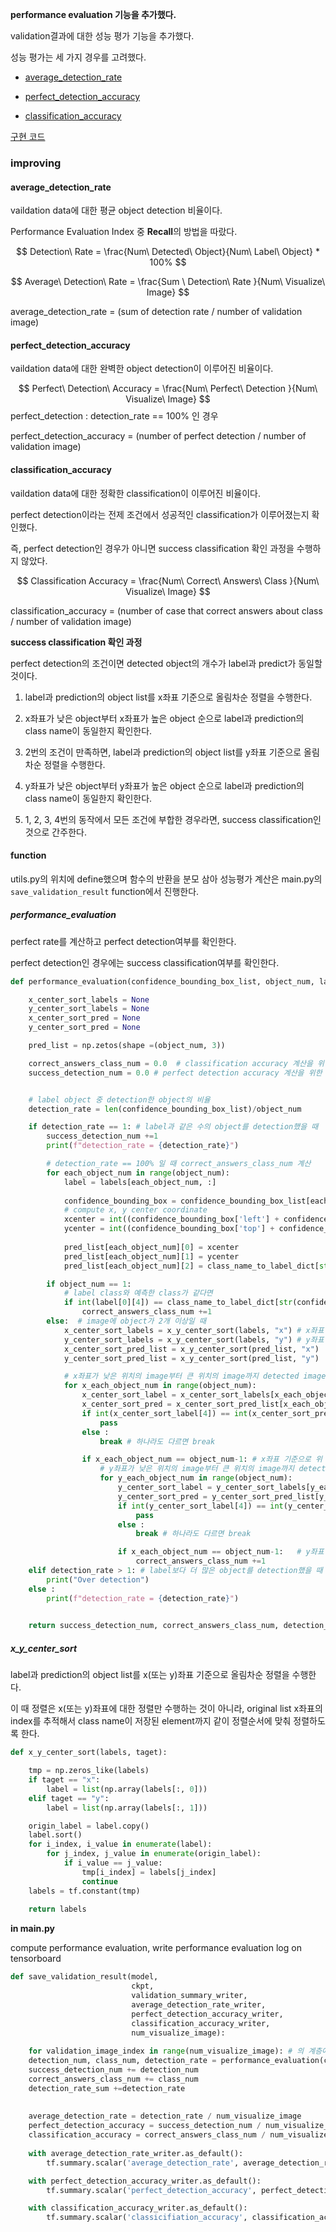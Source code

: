 **performance evaluation 기능을 추가했다.**



validation결과에 대한 성능 평가 기능을 추가했다.

성능 평가는 세 가지 경우를 고려했다.

- [average_detection_rate](#average_detection_rate)

- [perfect_detection_accuracy](#perfect_detection_accuracy)
- [classification_accuracy](#classification_accuracy)



[구현 코드](function)



### improving



#### average_detection_rate

vaildation data에 대한 평균 object detection 비율이다.

Performance Evaluation Index 중 **Recall**의 방법을 따랐다.


$$
Detection\ Rate = \frac{Num\ Detected\ Object}{Num\ Label\ Object} * 100%
$$

$$
Average\ Detection\ Rate = \frac{Sum \ Detection\ Rate }{Num\ Visualize\ Image}
$$


average_detection_rate = (sum of detection rate / number of validation image)



#### perfect_detection_accuracy

vaildation data에 대한 완벽한 object detection이 이루어진 비율이다. 


$$
Perfect\ Detection\ Accuracy = \frac{Num\ Perfect\ Detection }{Num\ Visualize\ Image}
$$
perfect_detection : detection_rate == 100% 인 경우

perfect_detection_accuracy =  (number of perfect detection / number of validation image)



#### classification_accuracy

vaildation data에 대한 정확한 classification이 이루어진 비율이다.

perfect detection이라는 전제 조건에서 성공적인 classification가 이루어졌는지 확인했다.

즉, perfect detection인 경우가 아니면 success classification 확인 과정을 수행하지 않았다. 


$$
Classification Accuracy = \frac{Num\ Correct\ Answers\ Class }{Num\ Visualize\ Image}
$$


classification_accuracy = (number of case that correct answers about class / number of validation image)



**success classification 확인 과정**

perfect detection의 조건이면 detected object의 개수가 label과 predict가 동일할 것이다.

1. label과 prediction의 object list를 x좌표 기준으로 올림차순 정렬을 수행한다.

2. x좌표가 낮은 object부터 x좌표가 높은 object 순으로 label과 prediction의 class name이 동일한지 확인한다.
3. 2번의 조건이 만족하면, label과 prediction의 object list를 y좌표 기준으로 올림차순 정렬을 수행한다.
4. y좌표가 낮은 object부터 y좌표가 높은 object 순으로 label과 prediction의 class name이 동일한지 확인한다.
5. 1, 2, 3, 4번의 동작에서 모든 조건에 부합한 경우라면, success classification인 것으로 간주한다.



#### function

utils.py의 위치에 define했으며 함수의 반환을 분모 삼아 성능평가 계산은 main.py의 `save_validation_result` function에서 진행한다.



##### performance_evaluation

perfect rate를 계산하고 perfect detection여부를 확인한다.

perfect detection인 경우에는 success classification여부를 확인한다.

```python
def performance_evaluation(confidence_bounding_box_list, object_num, labels, class_name_to_label_dict):

	x_center_sort_labels = None
	y_center_sort_labels = None
	x_center_sort_pred = None
	y_center_sort_pred = None

	pred_list = np.zetos(shape =(object_num, 3))

	correct_answers_class_num = 0.0  # classification accuracy 계산을 위한 값
	success_detection_num = 0.0 # perfect detection accuracy 계산을 위한 값


	# label object 중 detection한 object의 비율
	detection_rate = len(confidence_bounding_box_list)/object_num

	if detection_rate == 1: # label과 같은 수의 object를 detection했을 때
		success_detection_num +=1
		print(f"detection_rate = {detection_rate}")

		# detection_rate == 100% 일 때 correct_answers_class_num 계산 
		for each_object_num in range(object_num): 
			label = labels[each_object_num, :] 
			
			confidence_bounding_box = confidence_bounding_box_list[each_object_num]
			# compute x, y center coordinate 
			xcenter = int((confidence_bounding_box['left'] + confidence_bounding_box['right'] - 1.0) /2) # 1.0은 int()감안
			ycenter = int((confidence_bounding_box['top'] + confidence_bounding_box['bottom'] - 1.0) /2) 
			
			pred_list[each_object_num][0] = xcenter
			pred_list[each_object_num][1] = ycenter
			pred_list[each_object_num][2] = class_name_to_label_dict[str(confidence_bounding_box_list[0]['class_name'])] # pred_class_num

		if object_num == 1:
			# label class와 예측한 class가 같다면
			if int(label[0][4]) == class_name_to_label_dict[str(confidence_bounding_box_list[0]['class_name'])]:
				correct_answers_class_num +=1
		else:  # image에 object가 2개 이상일 때
			x_center_sort_labels = x_y_center_sort(labels, "x") # x좌표 기준으로 정렬한 labels
			y_center_sort_labels = x_y_center_sort(labels, "y") # y좌표 기준으로 정렬한 labels
			x_center_sort_pred_list = x_y_center_sort(pred_list, "x")  	# x좌표 기준으로 정렬한 pred_list
			y_center_sort_pred_list = x_y_center_sort(pred_list, "y")	# y좌표 기준으로 정렬한 pred_list

			# x좌표가 낮은 위치의 image부터 큰 위치의 image까지 detected image의 class가 동일지 확인
			for x_each_object_num in range(object_num): 
				x_center_sort_label = x_center_sort_labels[x_each_object_num, :]
				x_center_sort_pred = x_center_sort_pred_list[x_each_object_num, :]
				if int(x_center_sort_label[4]) == int(x_center_sort_pred): # class가 동일하면 pass
					pass
				else : 
					break # 하나라도 다르면 break

				if x_each_object_num == object_num-1: # x좌표 기준으로 위 조건이 만족한다면
					# y좌표가 낮은 위치의 image부터 큰 위치의 image까지 detected image의 calss가 동일지 확인
					for y_each_object_num in range(object_num):
						y_center_sort_label = y_center_sort_labels[y_each_object_num, :]
						y_center_sort_pred = y_center_sort_pred_list[y_each_object_num, :]
						if int(y_center_sort_label[4]) == int(y_center_sort_pred):
							pass
						else : 
							break # 하나라도 다르면 break	

						if x_each_object_num == object_num-1:   # y좌표 기준으로도 위 조건이 만족한다면 
							correct_answers_class_num +=1
	elif detection_rate > 1: # label보다 더 많은 object를 detection했을 때
		print("Over detection")
	else :
		print(f"detection_rate = {detection_rate}")

		
	return success_detection_num, correct_answers_class_num, detection_rate
```





##### x_y_center_sort

label과 prediction의 object list를 x(또는 y)좌표 기준으로 올림차순 정렬을 수행한다.

이 때 정렬은 x(또는 y)좌표에 대한 정렬만 수행하는 것이 아니라, original list x좌표의 index를 추적해서 class name이 저장된 element까지 같이 정렬순서에 맞춰 정렬하도록 한다. 

```python
def x_y_center_sort(labels, taget):

	tmp = np.zeros_like(labels)
	if taget == "x":
		label = list(np.array(labels[:, 0]))
	elif taget == "y":
		label = list(np.array(labels[:, 1]))

	origin_label = label.copy()
	label.sort()
	for i_index, i_value in enumerate(label):
		for j_index, j_value in enumerate(origin_label):
			if i_value == j_value:
				tmp[i_index] = labels[j_index]
				continue
	labels = tf.constant(tmp)
	
	return labels
```



**in main.py**

compute performance evaluation, write performance evaluation log on tensorboard

```python
def save_validation_result(model,
						   ckpt, 
						   validation_summary_writer,
						   average_detection_rate_writer,
						   perfect_detection_accuracy_writer,
						   classification_accuracy_writer,
						   num_visualize_image):
    
    for validation_image_index in range(num_visualize_image): # 의 계층에서
    detection_num, class_num, detection_rate = performance_evaluation(confidence_bounding_box_list, object_num, labels, class_name_to_label_dict)
	success_detection_num += detection_num
	correct_answers_class_num += class_num
	detection_rate_sum +=detection_rate
    
    
	average_detection_rate = detection_rate / num_visualize_image  				# 평균 object detection 비율	
	perfect_detection_accuracy = success_detection_num / num_visualize_image	# 완벽한 object detection이 이루어진 비율
	classification_accuracy = correct_answers_class_num / num_visualize_image 	# 정확한 classicifiation이 이루어진 비율
	
	with average_detection_rate_writer.as_default():
		tf.summary.scalar('average_detection_rate', average_detection_rate, step=int(ckpt.step))

	with perfect_detection_accuracy_writer.as_default():
		tf.summary.scalar('perfect_detection_accuracy', perfect_detection_accuracy, step=int(ckpt.step))

	with classification_accuracy_writer.as_default():
		tf.summary.scalar('classicifiation_accuracy', classification_accuracy, step=int(ckpt.step))	
    
```

